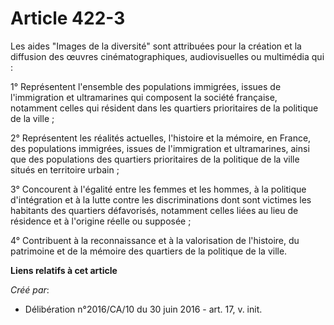# Article 422-3

Les aides "Images de la diversité" sont attribuées pour la création et la diffusion des œuvres cinématographiques,
audiovisuelles ou multimédia qui :

1° Représentent l'ensemble des populations immigrées, issues de l'immigration et ultramarines qui composent la société
française, notamment celles qui résident dans les quartiers prioritaires de la politique de la ville ;

2° Représentent les réalités actuelles, l'histoire et la mémoire, en France, des populations immigrées, issues de
l'immigration et ultramarines, ainsi que des populations des quartiers prioritaires de la politique de la ville situés en
territoire urbain ;

3° Concourent à l'égalité entre les femmes et les hommes, à la politique d'intégration et à la lutte contre les
discriminations dont sont victimes les habitants des quartiers défavorisés, notamment celles liées au lieu de résidence et à
l'origine réelle ou supposée ;

4° Contribuent à la reconnaissance et à la valorisation de l'histoire, du patrimoine et de la mémoire des quartiers de la
politique de la ville.

**Liens relatifs à cet article**

_Créé par_:

  - Délibération n°2016/CA/10 du 30 juin 2016 - art. 17, v. init.
